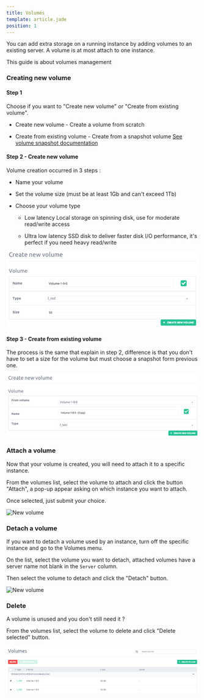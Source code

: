 ```yaml
---
title: Volumes
template: article.jade
position: 1
---
```


You can add extra storage on a running instance by adding volumes to an existing server.
A volume is at most attach to one instance.

This guide is about volumes management

### Creating new volume

#### Step 1

Choose if you want to "Create new volume" or "Create from existing volume".

- Create new volume - Create a volume from scratch

- Create from existing volume - Create from a snapshot volume [See volume snapshot documentation](/servers/volumes/snapshot.html)

#### Step 2 - Create new volume

Volume creation occurred in 3 steps :

- Name your volume

- Set the volume size (must be at least 1Gb and can't exceed 1Tb)

- Choose your volume type

  - Low latency Local storage on spinning disk, use for moderate read/write access

  - Ultra low latency SSD disk to deliver faster disk I/O performance, it's perfect if you need heavy read/write


![Create new volume](../../images/create_new_volume.png "Create-new-volume")

#### Step 3 - Create from existing volume

The process is the same that explain in step 2, difference is that you don't have to set a size for the volume but must choose a  snapshot form previous one.

![Create existing volume](../../images/create_existing_volume.png "Create-existing-volume")

### Attach a volume

Now that your volume is created, you will need to attach it to a specific instance.

From the volumes list, select the volume to attach and click the button "Attach", a pop-up appear asking on which instance you want to attach.

Once selected, just submit your choice.

![New volume](../../images/img_tmp_new_volume.png "Temporaire")

### Detach a volume

If you want to detach a volume used by an instance, turn off the specific instance and go to the Volumes menu.

On the list, select the volume you want to detach, attached volumes have a server name not blank in the `Server` column.

Then select the volume to detach and click the "Detach" button.

![New volume](../../images/img_tmp_new_volume.png "Temporaire")

### Delete

A volume is unused and you don't still need it ?

From the volumes list, select the volume to delete and click "Delete selected" button.

![Delete existing volume](../../images/delete_volume.png "Delete-existing-volume")






